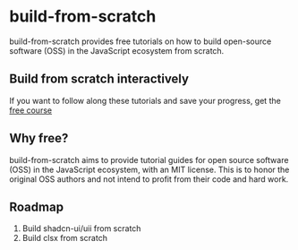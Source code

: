 # build-from-scratch

build-from-scratch provides free tutorials on how to build open-source software (OSS) in the JavaScript ecosystem from scratch.

## Build from scratch interactively

If you want to follow along these tutorials and save your progress, get the [free course](https://thinkthroo.com/build-from-scratch)

## Why free?

build-from-scratch aims to provide tutorial guides for open source software (OSS) in the JavaScript ecosystem, with an MIT license. This is to honor the original OSS authors and not intend to profit from their code and hard work.

## Roadmap

1. Build shadcn-ui/uii from scratch
2. Build clsx from scratch

